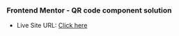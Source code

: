 ### Frontend Mentor - QR code component solution
- Live Site URL: [Click here](https://your-live-site-url.com)
